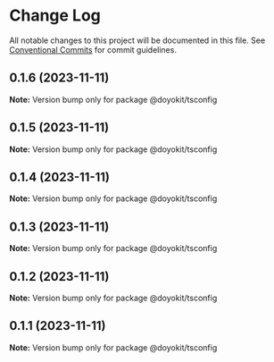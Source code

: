 # Change Log

All notable changes to this project will be documented in this file.
See [Conventional Commits](https://conventionalcommits.org) for commit guidelines.

## 0.1.6 (2023-11-11)

**Note:** Version bump only for package @doyokit/tsconfig





## 0.1.5 (2023-11-11)

**Note:** Version bump only for package @doyokit/tsconfig





## 0.1.4 (2023-11-11)

**Note:** Version bump only for package @doyokit/tsconfig





## 0.1.3 (2023-11-11)

**Note:** Version bump only for package @doyokit/tsconfig





## 0.1.2 (2023-11-11)

**Note:** Version bump only for package @doyokit/tsconfig





## 0.1.1 (2023-11-11)

**Note:** Version bump only for package @doyokit/tsconfig
